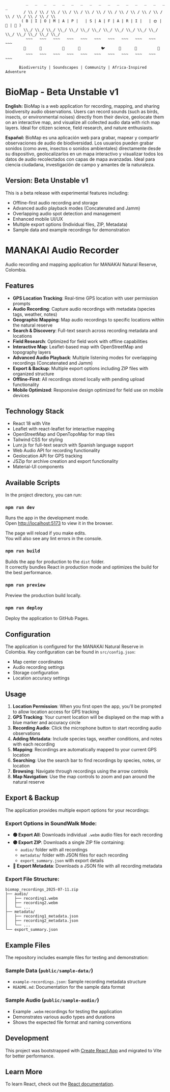 ```
         _   _   _   _   _   _   _   _   _   _   _   _   _   _   _   _   _  
        / \\ / \\ / \\ / \\ / \\ / \\ / \\ / \\ / \\ / \\ / \\ / \\ / \\ / \\ / \\ / \\ / \\ 
       ( B | I | O | M | A | P |   | S | A | F | A | R | I |   | 🌞 | 🦒 | 🦓 )
        \\_/ \\_/ \\_/ \\_/ \\_/ \\_/ \\_/ \\_/ \\_/ \\_/ \\_/ \\_/ \\_/ \\_/ \\_/ \\_/ \\_/ 
         ~~~   ~~~   ~~~   ~~~   ~~~   ~~~   ~~~   ~~~   ~~~   ~~~   ~~~
        🌳      🦁         🌴      🐘         🐦      🌾      🐆         🌳
         ~~~   ~~~   ~~~   ~~~   ~~~   ~~~   ~~~   ~~~   ~~~   ~~~   ~~~

      Biodiversity | Soundscapes | Community | Africa-Inspired Adventure
```

# BioMap - Beta Unstable v1

**English:**
BioMap is a web application for recording, mapping, and sharing biodiversity audio observations. Users can record sounds (such as birds, insects, or environmental noises) directly from their device, geolocate them on an interactive map, and visualize all collected audio data with rich map layers. Ideal for citizen science, field research, and nature enthusiasts.

**Español:**
BioMap es una aplicación web para grabar, mapear y compartir observaciones de audio de biodiversidad. Los usuarios pueden grabar sonidos (como aves, insectos o sonidos ambientales) directamente desde su dispositivo, geolocalizarlos en un mapa interactivo y visualizar todos los datos de audio recolectados con capas de mapa avanzadas. Ideal para ciencia ciudadana, investigación de campo y amantes de la naturaleza.

## Version: Beta Unstable v1

This is a beta release with experimental features including:
- Offline-first audio recording and storage
- Advanced audio playback modes (Concatenated and Jamm)
- Overlapping audio spot detection and management
- Enhanced mobile UI/UX
- Multiple export options (Individual files, ZIP, Metadata)
- Sample data and example recordings for demonstration

# MANAKAI Audio Recorder

Audio recording and mapping application for MANAKAI Natural Reserve, Colombia.

## Features

- **GPS Location Tracking**: Real-time GPS location with user permission prompts
- **Audio Recording**: Capture audio recordings with metadata (species tags, weather, notes)
- **Geographic Mapping**: Map audio recordings to specific locations within the natural reserve
- **Search & Discovery**: Full-text search across recording metadata and locations
- **Field Research**: Optimized for field work with offline capabilities
- **Interactive Map**: Leaflet-based map with OpenStreetMap and topography layers
- **Advanced Audio Playback**: Multiple listening modes for overlapping recordings (Concatenated and Jamm)
- **Export & Backup**: Multiple export options including ZIP files with organized structure
- **Offline-First**: All recordings stored locally with pending upload functionality
- **Mobile Optimized**: Responsive design optimized for field use on mobile devices

## Technology Stack

- React 18 with Vite
- Leaflet with react-leaflet for interactive mapping
- OpenStreetMap and OpenTopoMap for map tiles
- Tailwind CSS for styling
- Lunr.js for full-text search with Spanish language support
- Web Audio API for recording functionality
- Geolocation API for GPS tracking
- JSZip for archive creation and export functionality
- Material-UI components

## Available Scripts

In the project directory, you can run:

### `npm run dev`

Runs the app in the development mode.<br>
Open [http://localhost:5173](http://localhost:5173) to view it in the browser.

The page will reload if you make edits.<br>
You will also see any lint errors in the console.

### `npm run build`

Builds the app for production to the `dist` folder.<br>
It correctly bundles React in production mode and optimizes the build for the best performance.

### `npm run preview`

Preview the production build locally.

### `npm run deploy`

Deploy the application to GitHub Pages.

## Configuration

The application is configured for the MANAKAI Natural Reserve in Colombia. Key configuration can be found in `src/config.json`:

- Map center coordinates
- Audio recording settings
- Storage configuration
- Location accuracy settings

## Usage

1. **Location Permission**: When you first open the app, you'll be prompted to allow location access for GPS tracking
2. **GPS Tracking**: Your current location will be displayed on the map with a blue marker and accuracy circle
3. **Recording Audio**: Click the microphone button to start recording audio observations
4. **Adding Metadata**: Include species tags, weather conditions, and notes with each recording
5. **Mapping**: Recordings are automatically mapped to your current GPS location
6. **Searching**: Use the search bar to find recordings by species, notes, or location
7. **Browsing**: Navigate through recordings using the arrow controls
8. **Map Navigation**: Use the map controls to zoom and pan around the natural reserve

## Export & Backup

The application provides multiple export options for your recordings:

### Export Options in SoundWalk Mode:
- **🟢 Export All**: Downloads individual `.webm` audio files for each recording
- **🟣 Export ZIP**: Downloads a single ZIP file containing:
  - `audio/` folder with all recordings
  - `metadata/` folder with JSON files for each recording
  - `export_summary.json` with export details
- **🔵 Export Metadata**: Downloads a JSON file with all recording metadata

### Export File Structure:
```
biomap_recordings_2025-07-11.zip
├── audio/
│   ├── recording1.webm
│   ├── recording2.webm
│   └── ...
├── metadata/
│   ├── recording1_metadata.json
│   ├── recording2_metadata.json
│   └── ...
└── export_summary.json
```

## Example Files

The repository includes example files for testing and demonstration:

### Sample Data (`public/sample-data/`)
- `example-recordings.json`: Sample recording metadata structure
- `README.md`: Documentation for the sample data format

### Sample Audio (`public/sample-audio/`)
- Example `.webm` recordings for testing the application
- Demonstrates various audio types and durations
- Shows the expected file format and naming conventions

## Development

This project was bootstrapped with [Create React App](https://github.com/facebook/create-react-app) and migrated to Vite for better performance.

## Learn More

To learn React, check out the [React documentation](https://reactjs.org/).
